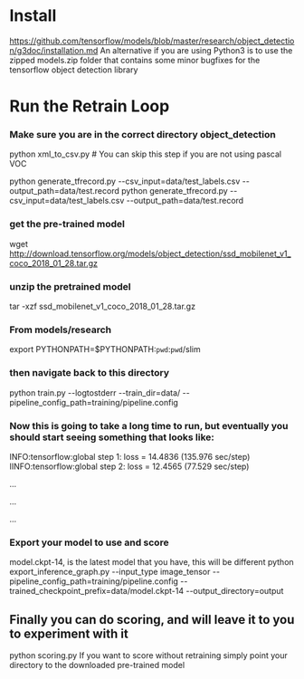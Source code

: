 # Install
https://github.com/tensorflow/models/blob/master/research/object_detection/g3doc/installation.md
An alternative if you are using Python3 is to use the zipped models.zip folder that contains some minor bugfixes for the tensorflow object detection library

# Run the Retrain Loop
### Make sure you are in the correct directory object_detection
python xml_to_csv.py # You can skip this step if you are not using pascal VOC

python generate_tfrecord.py --csv_input=data/test_labels.csv  --output_path=data/test.record
python generate_tfrecord.py --csv_input=data/test_labels.csv  --output_path=data/test.record

### get the pre-trained model
wget http://download.tensorflow.org/models/object_detection/ssd_mobilenet_v1_coco_2018_01_28.tar.gz

### unzip the pretrained model
tar -xzf ssd_mobilenet_v1_coco_2018_01_28.tar.gz

### From models/research
export PYTHONPATH=$PYTHONPATH:`pwd`:`pwd`/slim

### then navigate back to this directory
python train.py --logtostderr --train_dir=data/ --pipeline_config_path=training/pipeline.config

### Now this is going to take a long time to run, but eventually you should start seeing something that looks like:
INFO:tensorflow:global step 1: loss = 14.4836 (135.976 sec/step)
IINFO:tensorflow:global step 2: loss = 12.4565 (77.529 sec/step)

...

...

...

### Export your model to use and score
model.ckpt-14, is the latest model that you have, this will be different
python export_inference_graph.py --input_type image_tensor --pipeline_config_path=training/pipeline.config --trained_checkpoint_prefix=data/model.ckpt-14 --output_directory=output


## Finally you can do scoring, and will leave it to you to experiment with it
python scoring.py
If you want to score without retraining simply point your directory to the downloaded pre-trained model

